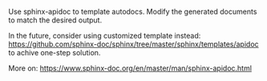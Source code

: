 Use sphinx-apidoc to template autodocs.
Modify the generated documents to match the desired output.

In the future, consider using customized template instead:
https://github.com/sphinx-doc/sphinx/tree/master/sphinx/templates/apidoc
to achive one-step solution.

More on:
https://www.sphinx-doc.org/en/master/man/sphinx-apidoc.html